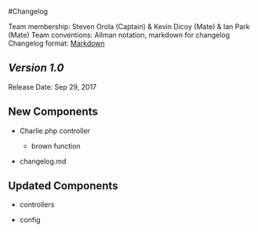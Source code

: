 #Changelog

Team membership:  Steven Orola (Captain) & Kevin Dicoy (Mate) & Ian Park (Mate) 
Team conventions: Allman notation, markdown for changelog  
Changelog format: [Markdown](https://github.com/adam-p/markdown-here/wiki/Markdown-Cheatsheet) 

## *Version 1.0*

Release Date: Sep 29, 2017

## New Components

- Charlie.php controller

    - brown function

- changelog.md
    
## Updated Components

-   controllers

-   config


